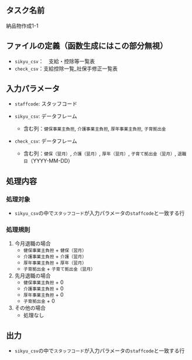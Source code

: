 ## タスク名前
納品物作成1-1

## ファイルの定義（函数生成にはこの部分無視）
- `sikyu_csv`：　支給・控除等一覧表
- `check_csv`：支給控除一覧_社保手修正一覧表

## 入力パラメータ
- `staffcode`: スタッフコード

- `sikyu_csv`: データフレーム
  - 含む列：`健保事業主負担`, `介護事業主負担`, `厚年事業主負担`, `子育拠出金`

- `check_csv`: データフレーム
  - 含む列：`健保（翌月）`, `介護（翌月）`, `厚年（翌月）`, `子育て拠出金（翌月）`, `退職日`（YYYY-MM-DD）


## 処理内容
### 処理対象
- `sikyu_csv`の中で`スタッフコード`が入力パラメータの`staffcode`と一致する行

### 処理規則
1. 今月退職の場合
   - `健保事業主負担` + `健保（翌月）` 
   - `介護事業主負担` + `介護（翌月）`
   - `厚年事業主負担` + `厚年（翌月）`
   - `子育拠出金` + `子育て拠出金（翌月）`
2. 先月退職の場合
   - `健保事業主負担` + 0
   - `介護事業主負担` + 0
   - `厚年事業主負担` + 0
   - `子育拠出金` + 0
3. その他の場合
   - 処理なし

## 出力
- `sikyu_csv`の中で`スタッフコード`が入力パラメータの`staffcode`と一致する行
